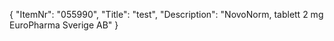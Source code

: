 {
  "ItemNr": "055990",
  "Title": "test",
  "Description": "NovoNorm, tablett 2 mg EuroPharma Sverige AB"
}